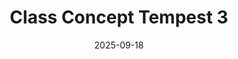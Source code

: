 ---
date: 2025-09-18
image_path: /images/gallery/class-concept-tempest-3.png
title: Class Concept Tempest 3
description: Tempest
source: https://youtu.be/bcdWnVpDIXo?si=7ELrV5433bEeR7dr
height: 1074
width: 1724
tags: ["Class", "Concept"]
---